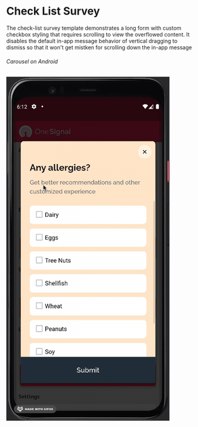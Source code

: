 # Check List Survey

The check-list survey template demonstrates a long form with custom checkbox styling that requires scrolling to view the overflowed content. It disables the default in-app message behavior of vertical dragging to dismiss so that it won't get mistken for scrolling down the in-app message

###### Carousel on Android
![Screenshot](readme_assets/checklist_survey_iam.gif)

